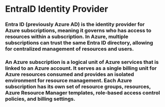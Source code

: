 # EntraID Identity Provider

### Entra ID (previously Azure AD) is the identity provider for Azure subscriptions, meaning it governs who has access to resources within a subscription. In Azure, multiple subscriptions can trust the same Entra ID directory, allowing for centralized management of resources and users.

### An Azure subscription is a logical unit of Azure services that is linked to an Azure account. It serves as a single billing unit for Azure resources consumed and provides an isolated environment for resource management. Each Azure subscription has its own set of resource groups, resources, Azure Resource Manager templates, role-based access control policies, and billing settings.

